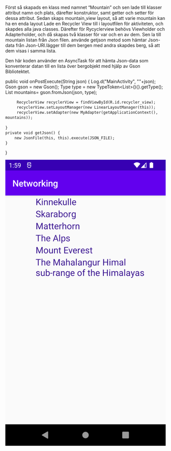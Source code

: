 Först så skapads en klass med namnet “Mountain” och sen lade till klasser attribut
namn och plats,  därefter konstruktor, samt getter och setter för dessa attribut.
Sedan skaps mountain_view layout, så att varie mountain kan ha en enda layout
Lade en Recycler View till i layoutfilen för aktiviteten, och skapdes alla java classes.
Därefter för Rycyclerview behövs Viewholder och Adapterholder, och då skapas två klasser för var
och en av dem. Sen la till mountain listan från Json filen. använde getjson metod som hämtar 
Json-data från Json-URl.lägger till dem bergen med andra skapdes berg, så att dem visas i samma
lista.

Den här koden använder en AsyncTask för att hämta Json-data som konventerar datan till en lista 
över bergobjekt med hjälp av Gson Bibliotektet.

public void onPostExecute(String json) {
Log.d("MainActivity", ""+json);
Gson gson = new Gson();
Type type = new TypeToken<List<Mountain>>(){}.getType();
List<Mountain> mountains= gson.fromJson(json, type);

         RecyclerView recyclerView = findViewById(R.id.recycler_view);
         recyclerView.setLayoutManager(new LinearLayoutManager(this));
         recyclerView.setAdapter(new MyAdapter(getApplicationContext(), mountains));

    }
    private void getJson() {
        new JsonFile(this, this).execute(JSON_FILE);
    }

}




![img.png](img.png)
